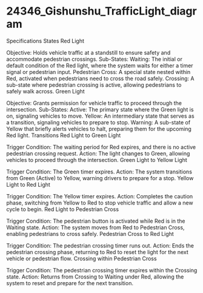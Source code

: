 # 24346_Gishunshu_TrafficLight_diagram

Specifications
States
Red Light

Objective: Holds vehicle traffic at a standstill to ensure safety and accommodate pedestrian crossings.
Sub-States:
Waiting: The initial or default condition of the Red light, where the system waits for either a timer signal or pedestrian input.
Pedestrian Cross: A special state nested within Red, activated when pedestrians need to cross the road safely.
Crossing: A sub-state where pedestrian crossing is active, allowing pedestrians to safely walk across.
Green Light

Objective: Grants permission for vehicle traffic to proceed through the intersection.
Sub-States:
Active: The primary state where the Green light is on, signaling vehicles to move.
Yellow: An intermediary state that serves as a transition, signaling vehicles to prepare to stop.
Warning: A sub-state of Yellow that briefly alerts vehicles to halt, preparing them for the upcoming Red light.
Transitions
Red Light to Green Light

Trigger Condition: The waiting period for Red expires, and there is no active pedestrian crossing request.
Action: The light changes to Green, allowing vehicles to proceed through the intersection.
Green Light to Yellow Light

Trigger Condition: The Green timer expires.
Action: The system transitions from Green (Active) to Yellow, warning drivers to prepare for a stop.
Yellow Light to Red Light

Trigger Condition: The Yellow timer expires.
Action: Completes the caution phase, switching from Yellow to Red to stop vehicle traffic and allow a new cycle to begin.
Red Light to Pedestrian Cross

Trigger Condition: The pedestrian button is activated while Red is in the Waiting state.
Action: The system moves from Red to Pedestrian Cross, enabling pedestrians to cross safely.
Pedestrian Cross to Red Light

Trigger Condition: The pedestrian crossing timer runs out.
Action: Ends the pedestrian crossing phase, returning to Red to reset the light for the next vehicle or pedestrian flow.
Crossing within Pedestrian Cross

Trigger Condition: The pedestrian crossing timer expires within the Crossing state.
Action: Returns from Crossing to Waiting under Red, allowing the system to reset and prepare for the next transition.
